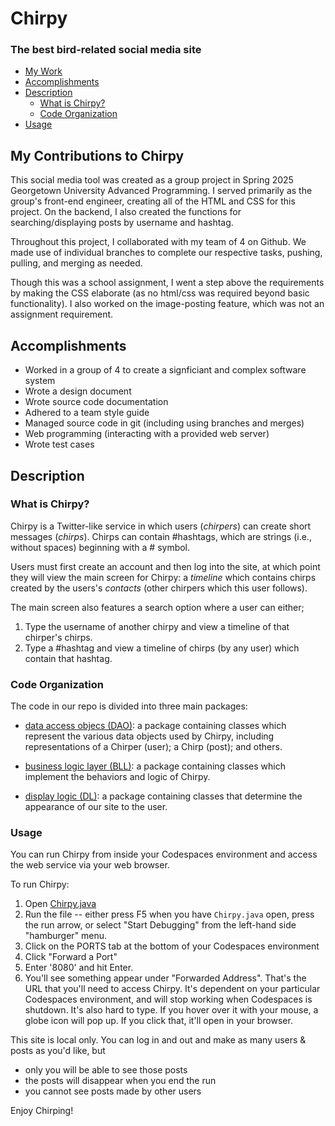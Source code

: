 


# Chirpy
### The best bird-related social media site

- [My Work](#my-contributions-to-chirpy)
- [Accomplishments](#accomplishments)
- [Description](#description)
    - [What is Chirpy?](#what-is-chirpy)
    - [Code Organization](#code-organization)
- [Usage](#usage)
 

## My Contributions to Chirpy
This social media tool was created as a group project in Spring 2025 Georgetown University Advanced Programming. I served primarily as the group's front-end engineer, creating all of the HTML and CSS for this project. On the backend, I also created the functions for searching/displaying posts by username and hashtag.

Throughout this project, I collaborated with my team of 4 on Github. We made use of individual branches to complete our respective tasks, pushing, pulling, and merging as needed.

Though this was a school assignment, I went a step above the requirements by making the CSS elaborate (as no html/css was required beyond basic functionality). I also worked on the image-posting feature, which was not an assignment requirement.


## Accomplishments
- Worked in a group of 4 to create a signficiant and complex software system
- Wrote a design document
- Wrote source code documentation
- Adhered to a team style guide
- Managed source code in git (including using branches and merges)
- Web programming (interacting with a provided web server)
- Wrote test cases

## Description

### What is Chirpy?

Chirpy is a Twitter-like service in which users (*chirpers*) can create short messages (*chirps*). Chirps can contain #hashtags, which are strings (i.e., without spaces) beginning with a # symbol.

Users must first create an account and then log into the site, at which point they will view the main screen for Chirpy: a *timeline* which contains chirps created by the users's *contacts* (other chirpers which this user follows).

The main screen also features a search option where a user can either;
1. Type the username of another chirpy and view a timeline of that chirper's chirps.
2. Type a #hashtag and view a timeline of chirps (by any user) which contain that hashtag.


### Code Organization

The code in our repo is divided into three main packages:

* [data access objecs (DAO)](/src/main/java/edu/georgetown/dao/): a package containing classes which represent the various data objects used by Chirpy, including representations of a Chirper (user); a Chirp (post); and others.

* [business logic layer (BLL)](/src/main/java/edu/georgetown/bll/): a package containing classes which implement the behaviors and logic of Chirpy.

* [display logic (DL)](/src/main/java/edu/georgetown/dl/): a package containing classes that determine the appearance of our site to the user.


### Usage

You can run Chirpy from inside your Codespaces environment and access the web service via your web browser.

To run Chirpy:
1. Open [Chirpy.java](/src/main/java/edu/georgetown/Chirpy.java)
2. Run the file -- either press F5 when you have `Chirpy.java` open, press the run arrow, or select "Start Debugging" from the left-hand side "hamburger" menu.
3. Click on the PORTS tab at the bottom of your Codespaces environment
4. Click "Forward a Port"
5. Enter '8080' and hit Enter.
6. You'll see something appear under "Forwarded Address".  That's the URL that you'll need to access Chirpy.  It's dependent on your particular Codespaces environment, and will stop working when Codespaces is shutdown.  It's also hard to type.  If you hover over it with your mouse, a globe icon will pop up.  If you click that, it'll open in your browser.

This site is local only. You can log in and out and make as many users & posts as you'd like, but 
* only you will be able to see those posts
* the posts will disappear when you end the run
* you cannot see posts made by other users

Enjoy Chirping!
